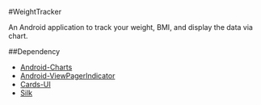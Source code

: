 #WeightTracker

An Android application to track your weight, BMI, and display the data via chart.

##Dependency
* [Android-Charts](https://github.com/limccn/Android-Charts)
* [Android-ViewPagerIndicator](https://github.com/JakeWharton/Android-ViewPagerIndicator)
* [Cards-UI](https://github.com/afollestad/Cards-UI)
* [Silk](https://github.com/afollestad/Silk)